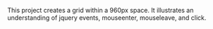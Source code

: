 This project creates a grid within a 960px space.  It illustrates an understanding of jquery events, mouseenter, mouseleave, and click. 